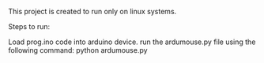 This project is created to run only on linux systems.

Steps to run:

Load prog.ino code into arduino device.
run the ardumouse.py file using the following command:
  python ardumouse.py
